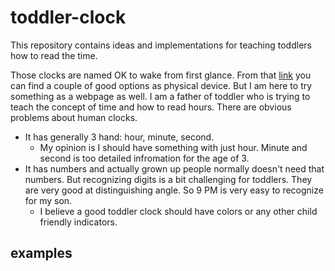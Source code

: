 # toddler-clock
This repository contains ideas and implementations for teaching toddlers how to read the time.

Those clocks are named OK to wake from first glance. From that [link](https://www.littlepeachsleep.com/mommy-blog/sleep/what-ok-to-wake-clock-is-the-best) you can find a couple of good options as physical device.
But I am here to try something as a webpage as well.
I am a father of toddler who is trying to teach the concept of time and how to read hours. There are obvious problems about human clocks.
* It has generally 3 hand: hour, minute, second.
  * My opinion is I should have something with just hour. Minute and second is too detailed infromation for the age of 3.
* It has numbers and actually grown up people normally doesn't need that numbers. But recognizing digits is a bit challenging for toddlers. They are very good at distinguishing angle. So 9 PM is very easy to recognize for my son.
  * I believe a good toddler clock should have colors or any other child friendly indicators.

## examples
